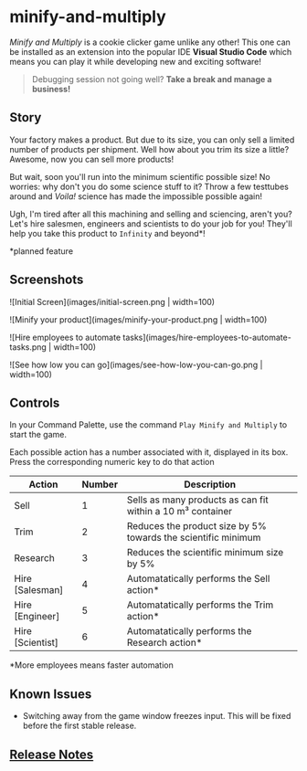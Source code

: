 # minify-and-multiply

_Minify and Multiply_ is a cookie clicker game unlike any other! This one can be installed as an extension into the popular IDE **Visual Studio Code** which means you can play it while developing new and exciting software!

> Debugging session not going well? **Take a break and manage a business!**

## Story

Your factory makes a product. But due to its size, you can only sell a limited number of products per shipment. Well how about you trim its size a little? Awesome, now you can sell more products!

But wait, soon you'll run into the minimum scientific possible size! No worries: why don't you do some science stuff to it? Throw a few testtubes around and _Voila!_ science has made the impossible possible again!

Ugh, I'm tired after all this machining and selling and sciencing, aren't you? Let's hire salesmen, engineers and scientists to do your job for you! They'll help you take this product to `Infinity` and beyond\*!

\*planned feature

## Screenshots

![Initial Screen](images/initial-screen.png | width=100)

![Minify your product](images/minify-your-product.png | width=100)

![Hire employees to automate tasks](images/hire-employees-to-automate-tasks.png | width=100)

![See how low you can go](images/see-how-low-you-can-go.png | width=100)

## Controls

In your Command Palette, use the command `Play Minify and Multiply` to start the game.

Each possible action has a number associated with it, displayed in its box. Press the corresponding numeric key to do that action

| Action           | Number | Description                                                   |
| ---------------- | ------ | ------------------------------------------------------------- |
| Sell             | 1      | Sells as many products as can fit within a 10 m³ container    |
| Trim             | 2      | Reduces the product size by 5% towards the scientific minimum |
| Research         | 3      | Reduces the scientific minimum size by 5%                     |
| Hire [Salesman]  | 4      | Automatatically performs the Sell action\*                    |
| Hire [Engineer]  | 5      | Automatatically performs the Trim action\*                    |
| Hire [Scientist] | 6      | Automatatically performs the Research action\*                |

\*More employees means faster automation

## Known Issues

- Switching away from the game window freezes input. This will be fixed before the first stable release.

## [Release Notes](https://github.com/BURG3R5/minify-and-multiply/releases)
